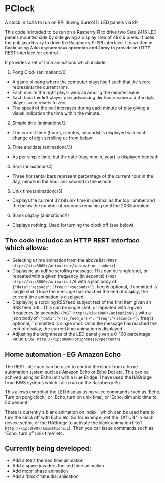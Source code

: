 # PClock
A clock in scala to run on RPI driving Sure2416 LED panels via SPI

This code is inteded to be run on a Rasberry Pi to drive two Sure 2416 LED panels mounted side by side giving a display area of 48x16 pixels. 
It uses the pi4j java library to drive the Raspberry Pi SPI interface.
It is written in Scala using Akka asyncronous operation and Spray to provide an HTTP REST interface for control.

It provides a set of time animations which include:

1. Pong Clock (animationc/0)
  * A game of pong where the computer plays itself such that the score represents the current time. 
  * Each minute the right player wins advancing the minutes value. 
  * Each hour the left player wins advancing the hours value and the right player score resets to zero.
  * The speed of the ball increases during each minute of play giving a visual indication the time within the minute.

2. Simple time (animationc/2)
  * The current time (hours, minutes, seconds) is displayed with each change of digit scrolling up from below

3. Time and date (animationc/3)
  * As per simple time, but the date (day, month, year) is displayed beneath

4. Bars (animationc/4)
  * Three horizantal bars represent percentage of the current hour in the day, minute in the hour and second in the minute
  
5. Unix time (animationc/5)
  * Displays the current 32 bit unix time in decimal as the top number and the below the number of seconds remaining until the 2038 problem.
  
6. Blank display (animationc/1)
  * Displays nothing. Used for turning the clock off (see below)

## The code includes an HTTP REST interface which allows:
  * Selecting a time animation from the above list (`POST http://<ip:8080>/animationc/<animation_number>`)
  * Displaying an adhoc scrolling message. This can be single shot, or repeated with a given frequency 
  (in seconds) (`POST http://<ip:8080>/animationf/0` with a json body of `{"data":"message","freq":"<seconds>"}`. freq is optional, 
  if ommitted is single shot. Once the message has reached the end of display, the current time animation is displayed.
  * Displaying a scrolling RSS feed subject text of the first item given an RSS feed URL. This can be single shot, or repeated with a given frequency 
  (in seconds) (`POST http://<ip:8080>/animationf/1` with a json body of `{"data":"<rss_feed_url>", "freq":"<seconds>"}`. 
  freq is optional, if ommitted is single shot. Once the message has reached the end of display, the current time animation is displayed.
  * Adjusting the brightness of the LED panel given a 0-100 percentage value (`POST http://<ip:8080>/brightness/<percent>`)

## Home automation - EG Amazon Echo

The REST interface can be used to control the clock from a home automation system such as Amazon Echo or Echo Dot etc. This can be achived using 
an Echo unit with a Hue Bridge (I have used the HABridge from BWS systems which I also run on the Raspberry Pi). 

This allows control of the LED display 
using voice commands such as 'Echo, Turn on pong clock', or 'Echo, turn on unix time', or 'Echo, dim unix time to 50 percent'

There is currently a blank animation on index 1 which can be used here to turn the clock off with Echo etc. So for example, set the 
'Off URL' in each device setting of the HABridge to activate the blank animation (`POST http://<ip:8080>/animationc/1`). Then you can issue 
commands such as 'Echo, turn off unix time' etc.

## Currently being developed:
  * Add a tetris themed time animation
  * Add a space invaders themed time animation
  * Add moon phase animation
  * Add a 'block' time dial animation

